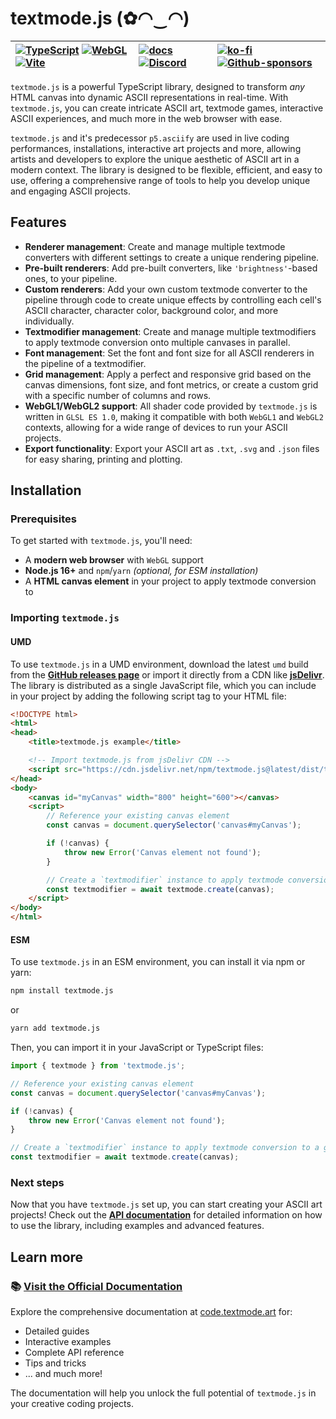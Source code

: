 # textmode.js (✿◠‿◠)

<div align="center">


| [![TypeScript](https://img.shields.io/badge/TypeScript-3178C6?logo=typescript&logoColor=white)](https://www.typescriptlang.org/) [![WebGL](https://img.shields.io/badge/WebGL1-990000?logo=webgl&logoColor=white)](https://www.khronos.org/webgl/) [![Vite](https://img.shields.io/badge/Vite-646CFF?logo=vite&logoColor=white)](https://vitejs.dev/) | [![docs](https://img.shields.io/badge/docs-vitepress-646cff?logo=vitepress&logoColor=white)](https://code.textmode.art/) [![Discord](https://img.shields.io/discord/1357070706181017691?color=5865F2&label=Discord&logo=discord&logoColor=white)](https://discord.gg/sjrw8QXNks) | [![ko-fi](https://shields.io/badge/ko--fi-donate-ff5f5f?logo=ko-fi)](https://ko-fi.com/V7V8JG2FY) [![Github-sponsors](https://img.shields.io/badge/sponsor-30363D?logo=GitHub-Sponsors&logoColor=#EA4AAA)](https://github.com/sponsors/humanbydefinition) |
|:-------------|:-------------|:-------------|

</div>

`textmode.js` is a powerful TypeScript library, designed to transform *any* HTML canvas into dynamic ASCII representations in real-time. With `textmode.js`, you can create intricate ASCII art, textmode games, interactive ASCII experiences, and much more in the web browser with ease.

`textmode.js` and it's predecessor `p5.asciify` are used in live coding performances, installations, interactive art projects and more, allowing artists and developers to explore the unique aesthetic of ASCII art in a modern context. The library is designed to be flexible, efficient, and easy to use, offering a comprehensive range of tools to help you develop unique and engaging ASCII projects.

## Features

- **Renderer management**: Create and manage multiple textmode converters with different settings to create a unique rendering pipeline.
- **Pre-built renderers**: Add pre-built converters, like `'brightness'`-based ones, to your pipeline.
- **Custom renderers**: Add your own custom textmode converter to the pipeline through code to create unique effects by controlling each cell's ASCII character, character color, background color, and more individually.
- **Textmodifier management**: Create and manage multiple textmodifiers to apply textmode conversion onto multiple canvases in parallel.
- **Font management**: Set the font and font size for all ASCII renderers in the pipeline of a textmodifier.
- **Grid management**: Apply a perfect and responsive grid based on the canvas dimensions, font size, and font metrics, or create a custom grid with a specific number of columns and rows.
- **WebGL1/WebGL2 support**: All shader code provided by `textmode.js` is written in `GLSL ES 1.0`, making it compatible with both `WebGL1` and `WebGL2` contexts, allowing for a wide range of devices to run your ASCII projects.
- **Export functionality**: Export your ASCII art as `.txt`, `.svg` and `.json` files for easy sharing, printing and plotting.

## Installation

### Prerequisites

To get started with `textmode.js`, you'll need:
- A **modern web browser** with `WebGL` support
- **Node.js 16+** and `npm`/`yarn` *(optional, for ESM installation)*
- A **HTML canvas element** in your project to apply textmode conversion to

### Importing `textmode.js`

#### UMD

To use `textmode.js` in a UMD environment, download the latest `umd` build from the [**GitHub releases page**](https://github.com/humanbydefinition/textmode.js/releases/) or import it directly from a CDN like [**jsDelivr**](https://www.jsdelivr.com/package/npm/textmode.js). The library is distributed as a single JavaScript file, which you can include in your project by adding the following script tag to your HTML file:

```html
<!DOCTYPE html>
<html>
<head>
    <title>textmode.js example</title>

    <!-- Import textmode.js from jsDelivr CDN -->
    <script src="https://cdn.jsdelivr.net/npm/textmode.js@latest/dist/textmode.umd.js"></script>
</head>
<body>
    <canvas id="myCanvas" width="800" height="600"></canvas>
    <script>
        // Reference your existing canvas element
        const canvas = document.querySelector('canvas#myCanvas');

        if (!canvas) {
            throw new Error('Canvas element not found');
        }

        // Create a `textmodifier` instance to apply textmode conversion to a given canvas
        const textmodifier = await textmode.create(canvas);
    </script>
</body>
</html>
```

#### ESM

To use `textmode.js` in an ESM environment, you can install it via npm or yarn:

```bash
npm install textmode.js
```

or

```bash
yarn add textmode.js
```

Then, you can import it in your JavaScript or TypeScript files:

```javascript
import { textmode } from 'textmode.js';

// Reference your existing canvas element
const canvas = document.querySelector('canvas#myCanvas');

if (!canvas) {
    throw new Error('Canvas element not found');
}

// Create a `textmodifier` instance to apply textmode conversion to a given canvas
const textmodifier = await textmode.create(canvas);
```

### Next steps

Now that you have `textmode.js` set up, you can start creating your ASCII art projects! Check out the [**API documentation**](/api/) for detailed information on how to use the library, including examples and advanced features.

## Learn more

### 📚 [Visit the Official Documentation](https://code.textmode.art/)

Explore the comprehensive documentation at [code.textmode.art](https://code.textmode.art/) for:
- Detailed guides
- Interactive examples
- Complete API reference
- Tips and tricks
- ... and much more!

The documentation will help you unlock the full potential of `textmode.js` in your creative coding projects.